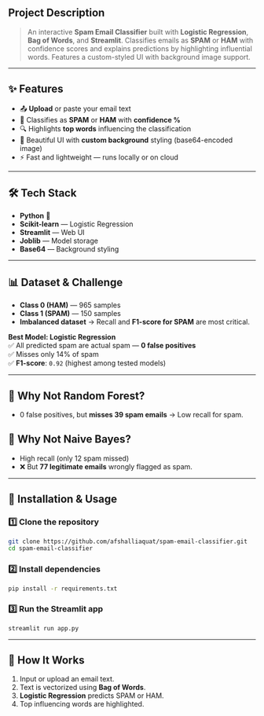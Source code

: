 ## **Project Description**

> An interactive **Spam Email Classifier** built with **Logistic Regression**, **Bag of Words**, and **Streamlit**. Classifies emails as **SPAM** or **HAM** with confidence scores and explains predictions by highlighting influential words. Features a custom-styled UI with background image support.

---
## ✨ Features

- 📤 **Upload** or paste your email text  
- 🧐 Classifies as **SPAM** or **HAM** with **confidence %**  
- 🔍 Highlights **top words** influencing the classification  
- 🎨 Beautiful UI with **custom background** styling (base64-encoded image)  
- ⚡ Fast and lightweight — runs locally or on cloud  

---

## 🛠 Tech Stack

- **Python** 🐍  
- **Scikit-learn** — Logistic Regression  
- **Streamlit** — Web UI  
- **Joblib** — Model storage  
- **Base64** — Background styling  

---

## 📊 Dataset & Challenge

- **Class 0 (HAM)** — 965 samples  
- **Class 1 (SPAM)** — 150 samples  
- **Imbalanced dataset** → Recall and **F1-score for SPAM** are most critical.

**Best Model: Logistic Regression**  
✅ All predicted spam are actual spam — **0 false positives**  
✅ Misses only 14% of spam  
✅ **F1-score**: `0.92` (highest among tested models)

---

## 🚫 Why Not Random Forest?
- 0 false positives, but **misses 39 spam emails** → Low recall for spam.

## 🚫 Why Not Naive Bayes?
- High recall (only 12 spam missed)  
- ❌ But **77 legitimate emails** wrongly flagged as spam.

---

## 🚀 Installation & Usage

### 1️⃣ Clone the repository
```bash
git clone https://github.com/afshalliaquat/spam-email-classifier.git
cd spam-email-classifier
````

### 2️⃣ Install dependencies

```bash
pip install -r requirements.txt
```

### 3️⃣ Run the Streamlit app

```bash
streamlit run app.py
```

---

## 🎯 How It Works

1. Input or upload an email text.
2. Text is vectorized using **Bag of Words**.
3. **Logistic Regression** predicts SPAM or HAM.
4. Top influencing words are highlighted.



